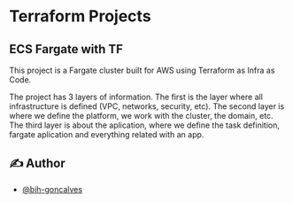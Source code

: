 # Terraform Projects

## ECS Fargate with TF
This project is a Fargate cluster built for AWS using Terraform as Infra as Code.

The project has 3 layers of information. The first is the layer where all infrastructure is defined (VPC, networks, security, etc). The second layer is where we define the platform, we work with the cluster, the domain, etc. The third layer is about the aplication, where we define the task definition, fargate aplication and everything related with an app.

## ✍️ Author <a name = "authors"></a>

- [@bih-goncalves](https://github.com/bih-goncalves)